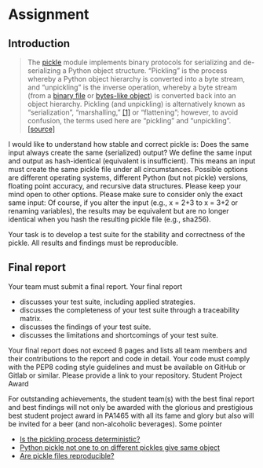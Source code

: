 # Assignment

## Introduction

> The [pickle](https://docs.python.org/3/library/pickle.html#module-pickle) module implements binary protocols for serializing and de-serializing a Python object structure. “Pickling” is the process whereby a Python object hierarchy is converted into a byte stream, and “unpickling” is the inverse operation, whereby a byte stream (from a [binary file](https://docs.python.org/3/glossary.html#term-binary-file) or [bytes-like object](https://docs.python.org/3/glossary.html#term-bytes-like-object)) is converted back into an object hierarchy. Pickling (and unpickling) is alternatively known as “serialization”, “marshalling,” [[1]](https://docs.python.org/3/library/pickle.html#id7) or “flattening”; however, to avoid confusion, the terms used here are “pickling” and “unpickling”. [[source]](https://docs.python.org/3/library/pickle.html)

I would like to understand how stable and correct pickle is: Does the same input always create the same (serialized) output? We define the same input and output as hash-identical (equivalent is insufficient). This means an input must create the same pickle file under all circumstances. Possible options are different operating systems, different Python (but not pickle) versions, floating point accuracy, and recursive data structures. Please keep your mind open to other options. Please make sure to consider only the exact same input: Of course, if you alter the input (e.g., x = 2+3 to x = 3+2 or renaming variables), the results may be equivalent but are no longer identical when you hash the resulting pickle file (e.g., sha256).

Your task is to develop a test suite for the stability and correctness of the pickle. All results and findings must be reproducible.

## Final report

Your team must submit a final report. Your final report

- discusses your test suite, including applied strategies.
- discusses the completeness of your test suite through a traceability matrix.
- discusses the findings of your test suite.
- discusses the limitations and shortcomings of your test suite.

Your final report does not exceed 8 pages and lists all team members and their contributions to the report and code in detail. Your code must comply with the PEP8 coding style guidelines and must be available on GitHub or Gitlab or similar. Please provide a link to your repository.
Student Project Award

For outstanding achievements, the student team(s) with the best final report and best findings will not only be awarded with the glorious and prestigious best student project award in PA1465 with all its fame and glory but also will be invited for a beer (and non-alcoholic beverages).
Some pointer

- [Is the pickling process deterministic?](https://stackoverflow.com/questions/985294/is-the-pickling-process-deterministic)
- [Python pickle not one to on different pickles give same object](https://stackoverflow.com/questions/21271479/python-pickle-not-one-to-one-different-pickles-give-same-object)
- [Are pickle files reproducible?](https://stackoverflow.com/questions/75927084/are-pickle-files-reproducible)
